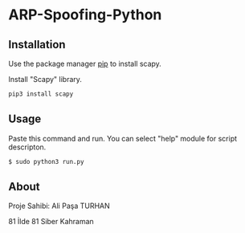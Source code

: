 # ARP-Spoofing-Python

## Installation

Use the package manager [pip](https://pip.pypa.io/en/stable/) to install scapy.

Install "Scapy" library.
```bash
pip3 install scapy
```
## Usage
Paste this command and run. You can select "help" module for script descripton.
```bash
$ sudo python3 run.py
```
## About
Proje Sahibi: Ali Paşa TURHAN

81 İlde 81 Siber Kahraman
